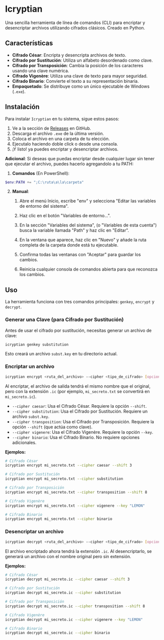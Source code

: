 # Icryptian

Una sencilla herramienta de línea de comandos (CLI) para encriptar y desencriptar archivos utilizando cifrados clásicos. Creado en Python.

## Características

- **Cifrado César**: Encripta y desencripta archivos de texto.
- **Cifrado por Sustitución**: Utiliza un alfabeto desordenado como clave.
- **Cifrado por Transposición**: Cambia la posición de los caracteres usando una clave numérica.
- **Cifrado Vigenère**: Utiliza una clave de texto para mayor seguridad.
- **Cifrado Binario**: Convierte el texto a su representación binaria.
- **Empaquetado**: Se distribuye como un único ejecutable de Windows (`.exe`).

## Instalación

Para instalar `Icryptian` en tu sistema, sigue estos pasos:

1.  Ve a la sección de [Releases](https://github.com/Elabsurdo984/Icryptian/releases) en GitHub.
2.  Descarga el archivo `.exe` de la última versión.
3.  Coloca el archivo en una carpeta de tu elección.
4.  Ejecutalo haciendo doble click o desde una consola.
5.  ¡Y listo! ya puedes encriptar y desencriptar archivos.

**Adicional**: Si deseas que puedas encriptar desde cualquier lugar sin tener que ejecutar el archivo, puedes hacerlo agregandolo a tu PATH:
1. **Comandos** (En PowerShell):
```powershell
$env:PATH += ";C:\ruta\a\la\carpeta"
```


2. **Manual**:
   1. Abre el menú Inicio, escribe "env" y selecciona "Editar las variables de entorno del sistema".

   2. Haz clic en el botón "Variables de entorno…".

   3. En la sección "Variables del sistema", (o "Variables de esta cuenta") busca la variable llamada "Path" y haz clic en "Editar".

   4. En la ventana que aparece, haz clic en "Nuevo" y añade la ruta completa de la carpeta donde está tu ejecutable.

   5. Confirma todas las ventanas con "Aceptar" para guardar los cambios.

   6. Reinicia cualquier consola de comandos abierta para que reconozca los cambios.

## Uso

La herramienta funciona con tres comandos principales: `genkey`, `encrypt` y `decrypt`.

### Generar una Clave (para Cifrado por Sustitución)

Antes de usar el cifrado por sustitución, necesitas generar un archivo de clave:

```sh
icryptian genkey substitution
```

Esto creará un archivo `subst.key` en tu directorio actual.

### Encriptar un archivo

```sh
icryptian encrypt <ruta_del_archivo> --cipher <tipo_de_cifrado> [opciones]
```

Al encriptar, el archivo de salida tendrá el mismo nombre que el original, pero con la extensión `.ic` (por ejemplo, `mi_secreto.txt` se convertirá en `mi_secreto.ic`).

- `--cipher caesar`: Usa el Cifrado César. Requiere la opción `--shift`.
- `--cipher substitution`: Usa el Cifrado por Sustitución. Requiere un archivo `subst.key`.
- `--cipher transposition`: Usa el Cifrado por Transposición. Requiere la opción `--shift` (que actúa como clave).
- `--cipher vigenere`: Usa el Cifrado Vigenère. Requiere la opción `--key`.
- `--cipher binario`: Usa el Cifrado Binario. No requiere opciones adicionales.

**Ejemplos:**
```sh
# Cifrado César
icryptian encrypt mi_secreto.txt --cipher caesar --shift 3

# Cifrado por Sustitución
icryptian encrypt mi_secreto.txt --cipher substitution

# Cifrado por Transposición
icryptian encrypt mi_secreto.txt --cipher transposition --shift 8

# Cifrado Vigenère
icryptian encrypt mi_secreto.txt --cipher vigenere --key "LEMON"

# Cifrado Binario
icryptian encrypt mi_secreto.txt --cipher binario
```

### Desencriptar un archivo

```sh
icryptian decrypt <ruta_del_archivo> --cipher <tipo_de_cifrado> [opciones]
```

El archivo encriptado ahora tendrá la extensión `.ic`. Al desencriptarlo, se generará un archivo con el nombre original pero sin extensión.

**Ejemplos:**
```sh
# Cifrado César
icryptian decrypt mi_secreto.ic --cipher caesar --shift 3

# Cifrado por Sustitución
icryptian decrypt mi_secreto.ic --cipher substitution

# Cifrado por Transposición
icryptian decrypt mi_secreto.ic --cipher transposition --shift 8

# Cifrado Vigenère
icryptian decrypt mi_secreto.ic --cipher vigenere --key "LEMON"

# Cifrado Binario
icryptian decrypt mi_secreto.ic --cipher binario
```
